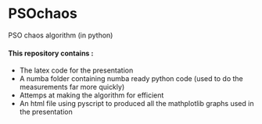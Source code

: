 # PSOchaos
PSO chaos algorithm (in python)

#### This repository contains :
- The latex code for the presentation
- A numba folder containing numba ready python code (used to do the measurements far more quickly)
- Attemps at making the algorithm for efficient 
- An html file using pyscript to produced all the mathplotlib graphs used in the presentation

